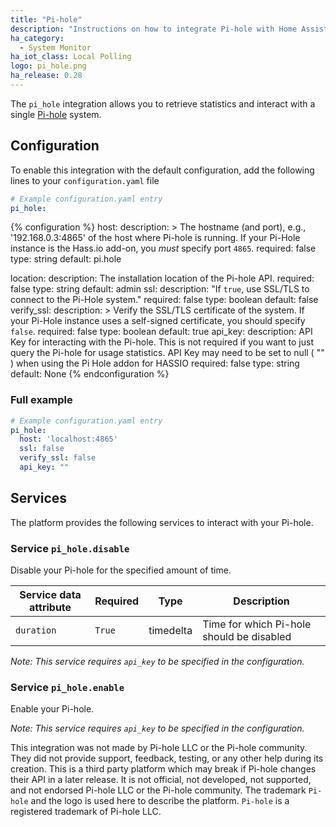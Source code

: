 ```yaml
---
title: "Pi-hole"
description: "Instructions on how to integrate Pi-hole with Home Assistant."
ha_category:
  - System Monitor
ha_iot_class: Local Polling
logo: pi_hole.png
ha_release: 0.28
---
```


The `pi_hole` integration allows you to retrieve statistics and interact with a single [Pi-hole](https://pi-hole.net/) system.

## Configuration

To enable this integration with the default configuration, add the following lines to your `configuration.yaml` file

```yaml
# Example configuration.yaml entry
pi_hole:
```

{% configuration %}
host:
  description: >
    The hostname (and port), e.g., '192.168.0.3:4865' of the host where Pi-hole is running. If your Pi-Hole instance is the Hass.io add-on, you *must* specify port `4865`.
  required: false
  type: string
  default: pi.hole

location:
  description: The installation location of the Pi-hole API.
  required: false
  type: string
  default: admin
ssl:
  description: "If `true`, use SSL/TLS to connect to the Pi-Hole system."
  required: false
  type: boolean
  default: false
verify_ssl:
  description: >
    Verify the SSL/TLS certificate of the system. If your Pi-Hole instance uses a self-signed certificate, you should specify `false`.
  required: false
  type: boolean
  default: true
api_key:
  description: API Key for interacting with the Pi-hole. This is not required if you want to just query the Pi-hole for usage statistics.  API Key may need to be set to null ( "" ) when using the Pi Hole addon for HASSIO
  required: false
  type: string
  default: None
{% endconfiguration %}

### Full example

```yaml
# Example configuration.yaml entry
pi_hole:
  host: 'localhost:4865'
  ssl: false
  verify_ssl: false 
  api_key: ""
```

## Services

The platform provides the following services to interact with your Pi-hole.

### Service `pi_hole.disable`

Disable your Pi-hole for the specified amount of time.

| Service data attribute | Required | Type | Description |
| ---------------------- | -------- | -------- | ----------- |
| `duration` | `True` | timedelta | Time for which Pi-hole should be disabled | 

_Note: This service requires `api_key` to be specified in the configuration._

### Service `pi_hole.enable`

Enable your Pi-hole.

_Note: This service requires `api_key` to be specified in the configuration._

This integration was not made by Pi-hole LLC or the Pi-hole community. They did not provide support, feedback, testing, or any other help during its creation. This is a third party platform which may break if Pi-hole changes their API in a later release. It is not official, not developed, not supported, and not endorsed Pi-hole LLC or the Pi-hole community. The trademark `Pi-hole` and the logo is used here to describe the platform. `Pi-hole` is a registered trademark of Pi-hole LLC.
